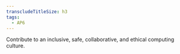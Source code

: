 ```yaml
---
transcludeTitleSize: h3
tags:
  - AP6
---
```

Contribute to an inclusive, safe, collaborative, and ethical computing culture.